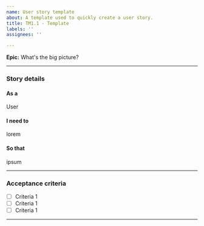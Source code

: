 ```yaml
---
name: User story template
about: A template used to quickly create a user story.
title: TM1.1 - Template
labels: ''
assignees: ''

---
```


**Epic:** What's the big picture?

***
### Story details
#### As a
User

#### I need to
lorem

#### So that
ipsum

***
### Acceptance criteria
- [ ] Criteria 1
- [ ] Criteria 1
- [ ] Criteria 1

***
